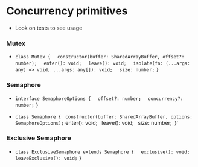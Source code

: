 # Concurrency primitives 

- Look on tests to see usage

### Mutex

- `class Mutex {`
`  constructor(buffer: SharedArrayBuffer, offset?: number);`
`  enter(): void;`
`  leave(): void;`
`  isolate(fn: (...args: any) => void, ...args: any[]): void;`
`  size: number;`
`}`

### Semaphore 

- `interface SemaphoreOptions {`
`  offset?: number;`
`  concurrency?: number;`
`}`

- `class Semaphore {`
`  constructor(buffer: SharedArrayBuffer, options: SemaphoreOptions);
`  enter(): void;`
`  leave(): void;`
`  size: number;`
`}`

### Exclusive Semaphore

- `class ExclusiveSemaphore extends Semaphore {`
`  exclusive(): void;`
`  leaveExclusive(): void;`
`}`
